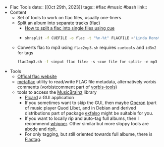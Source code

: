 - Flac Tools
  date:: [[Oct 29th, 2023]]
  tags:: #flac #music #bash
  link::
- Content
	- Set of tools to work on flac files, usually one-liners
	- Split an album into separate tracks (flac)
		- [How to split a flac into single files using cue](https://bytebin.wordpress.com/2009/11/20/split-flac-by-cue-file-in-linux/)
		- ```bash
		  shnsplit -f CUEFILE -o flac -t "%n-%t" FLACFILE <"Linda Ronstadt - CUEFILE
		  ```
	- Converts flac to mp3 using `flac2mp3.sh`
	  requires `cuetools` and `id3v2` for tags
	  ```bash
	  flac2mp3.sh -f <input flac file> -s <cue file for split> -e mp3
	  ```
- Tools
	- [Offical flac website](https://xiph.org/flac/faq.html#general__tagging)
	- [metaflac](https://xiph.org/flac/documentation_tools_metaflac.html) utility to read/write FLAC file metadata, alternatively vorbis comments (vorbistcomment part of [vorbis-tools](https://wiki.xiph.org/Vorbis-tools))
	- tools to access the [MusicBrainz](https://musicbrainz.org/) library
		- [Picard](https://picard.musicbrainz.org/) a GUI application
		- If you sometimes want to skip the GUI, then maybe [Operon](https://quodlibet.readthedocs.io/en/latest/guide/commands/operon.html) (part of music player Quod Libet, and in Debian and derived distributions part of package [exfalso](https://packages.debian.org/exfalso) might be suitable for you.
		- If you want to locally rip and auto-tag full albums, then I recommend [whipper](https://github.com/whipper-team/whipper/). Other similar but more sloppy tools are [abcde](https://abcde.einval.com/) and [ripit.](http://www.ripit.pl/ripit/news.php)
		- For only tagging, but still oriented towards full albume, there is [Flactag](http://flactag.sourceforge.net/).